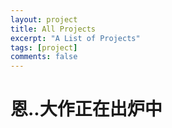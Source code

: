 ```yaml
---
layout: project
title: All Projects
excerpt: "A List of Projects"
tags: [project]
comments: false
---
```


# 恩..大作正在出炉中
